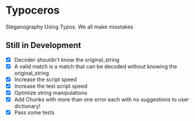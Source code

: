 # Typoceros

Steganography Using Typos. We all make misstakes

## Still in Development

- [X] Decoder shouldn't know the original_string
- [X] A valid match is a match that can be decoded without knowing the original_string
- [X] Increase the script speed
- [X] Increase the test script speed
- [X] Optimize string manipulations
- [X] Add Chunks with more than one error each with no suggestions to user dictionary!
- [X] Pass some tests
